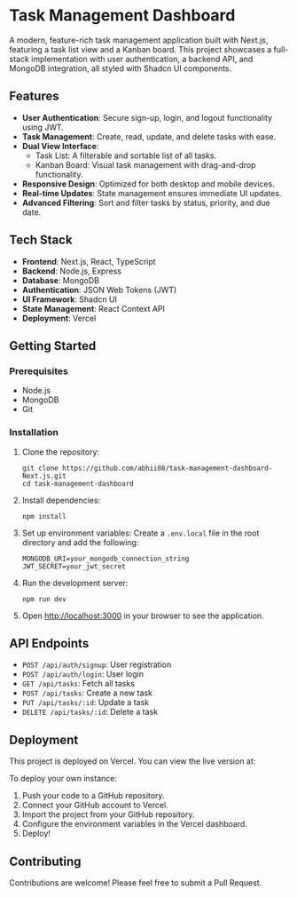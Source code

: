 # Task Management Dashboard

A modern, feature-rich task management application built with Next.js, featuring a task list view and a Kanban board. This project showcases a full-stack implementation with user authentication, a backend API, and MongoDB integration, all styled with Shadcn UI components.

## Features

- **User Authentication**: Secure sign-up, login, and logout functionality using JWT.
- **Task Management**: Create, read, update, and delete tasks with ease.
- **Dual View Interface**:
  - Task List: A filterable and sortable list of all tasks.
  - Kanban Board: Visual task management with drag-and-drop functionality.
- **Responsive Design**: Optimized for both desktop and mobile devices.
- **Real-time Updates**: State management ensures immediate UI updates.
- **Advanced Filtering**: Sort and filter tasks by status, priority, and due date.

## Tech Stack

- **Frontend**: Next.js, React, TypeScript
- **Backend**: Node.js, Express
- **Database**: MongoDB
- **Authentication**: JSON Web Tokens (JWT)
- **UI Framework**: Shadcn UI
- **State Management**: React Context API
- **Deployment**: Vercel

## Getting Started

### Prerequisites

- Node.js
- MongoDB
- Git

### Installation

1. Clone the repository:
   ```
   git clone https://github.com/abhii08/task-management-dashboard-Next.js.git
   cd task-management-dashboard
   ```

2. Install dependencies:
   ```
   npm install
   ```

3. Set up environment variables:
   Create a `.env.local` file in the root directory and add the following:
   ```
   MONGODB_URI=your_mongodb_connection_string
   JWT_SECRET=your_jwt_secret
   ```

4. Run the development server:
   ```
   npm run dev
   ```

5. Open [http://localhost:3000](http://localhost:3000) in your browser to see the application.

## API Endpoints

- `POST /api/auth/signup`: User registration
- `POST /api/auth/login`: User login
- `GET /api/tasks`: Fetch all tasks
- `POST /api/tasks`: Create a new task
- `PUT /api/tasks/:id`: Update a task
- `DELETE /api/tasks/:id`: Delete a task

## Deployment

This project is deployed on Vercel. You can view the live version at: 

To deploy your own instance:

1. Push your code to a GitHub repository.
2. Connect your GitHub account to Vercel.
3. Import the project from your GitHub repository.
4. Configure the environment variables in the Vercel dashboard.
5. Deploy!

## Contributing

Contributions are welcome! Please feel free to submit a Pull Request.